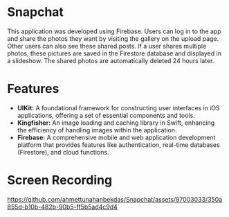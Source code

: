 # Snapchat
This application was developed using Firebase. Users can log in to the app and share the photos they want by visiting the gallery on the upload page. Other users can also see these shared posts. If a user shares multiple photos, these pictures are saved in the Firestore database and displayed in a slideshow. The shared photos are automatically deleted 24 hours later.

# Features
- **UIKit:** A foundational framework for constructing user interfaces in iOS applications, offering a set of essential components and tools.
- **Kingfisher:** An image loading and caching library in Swift, enhancing the efficiency of handling images within the application.
- **Firebase:** A comprehensive mobile and web application development platform that provides features like authentication, real-time databases (Firestore), and cloud functions.

# Screen Recording
 https://github.com/ahmettunahanbekdas/Snapchat/assets/97003033/350a855d-b10b-482b-90b5-ff5b5ad4c9d4

